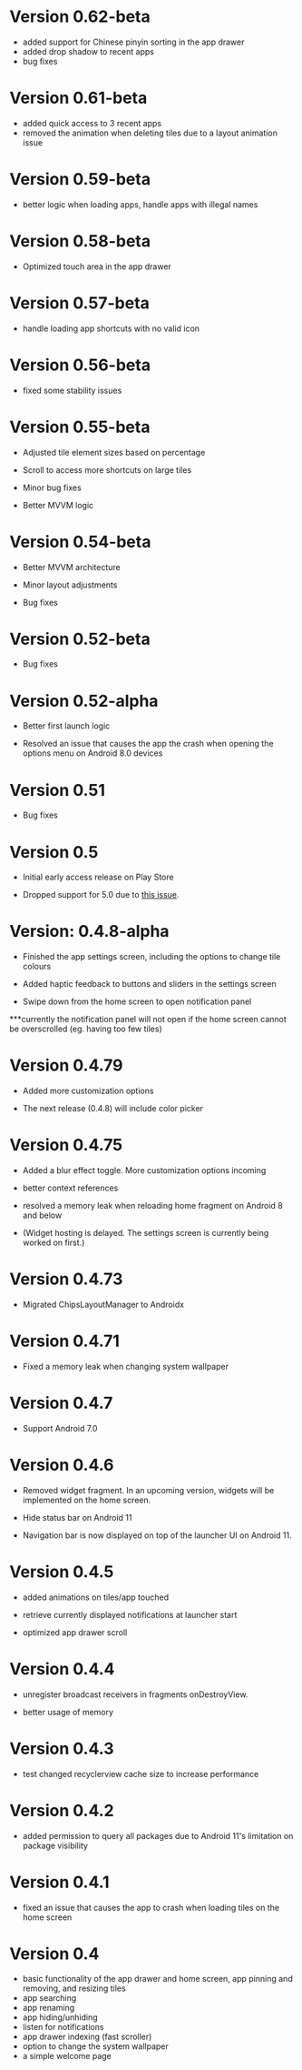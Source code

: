 # Version 0.62-beta

- added support for Chinese pinyin sorting in the app drawer
- added drop shadow to recent apps
- bug fixes

# Version 0.61-beta

- added quick access to 3 recent apps
- removed the animation when deleting tiles due to a layout animation issue

# Version 0.59-beta

- better logic when loading apps, handle apps with illegal names

# Version 0.58-beta

- Optimized touch area in the app drawer

# Version 0.57-beta

- handle loading app shortcuts with no valid icon

# Version 0.56-beta

- fixed some stability issues 

# Version 0.55-beta

- Adjusted tile element sizes based on percentage 

- Scroll to access more shortcuts on large tiles

- Minor bug fixes

- Better MVVM logic

# Version 0.54-beta

- Better MVVM architecture

- Minor layout adjustments

- Bug fixes

# Version 0.52-beta

- Bug fixes


# Version 0.52-alpha

- Better first launch logic

- Resolved an issue that causes the app the crash when opening the options menu on Android 8.0 devices 

# Version 0.51

- Bug fixes

# Version 0.5

- Initial early access release on Play Store

- Dropped support for 5.0 due to [this issue](https://github.com/Valkriaine/Factor_Launcher_Reboot/issues/44).

# Version: 0.4.8-alpha

- Finished the app settings screen, including the options to change tile colours

- Added haptic feedback to buttons and sliders in the settings screen

- Swipe down from the home screen to open notification panel

***currently the notification panel will not open if the home screen cannot be overscrolled (eg. having too few tiles)


# Version 0.4.79
- Added more customization options

- The next release (0.4.8) will include color picker

# Version 0.4.75
- Added a blur effect toggle. More customization options incoming

- better context references

- resolved a memory leak when reloading home fragment on Android 8 and below

- (Widget hosting is delayed. The settings screen is currently being worked on first.)

# Version 0.4.73
- Migrated ChipsLayoutManager to Androidx

# Version 0.4.71

- Fixed a memory leak when changing system wallpaper

# Version 0.4.7

- Support Android 7.0

# Version 0.4.6

- Removed widget fragment. In an upcoming version, widgets will be implemented on the home screen.

- Hide status bar on Android 11

- Navigation bar is now displayed on top of the launcher UI on Android 11.

# Version 0.4.5
- added animations on tiles/app touched

- retrieve currently displayed notifications at launcher start

- optimized app drawer scroll

# Version 0.4.4
- unregister broadcast receivers in fragments onDestroyView.

- better usage of memory

# Version 0.4.3
- test changed recyclerview cache size to increase performance

# Version 0.4.2 
- added permission to query all packages due to Android 11's limitation on package visibility

# Version 0.4.1
- fixed an issue that causes the app to crash when loading tiles on the home screen

# Version 0.4
- basic functionality of the app drawer and home screen, app pinning and removing, and resizing tiles
- app searching
- app renaming
- app hiding/unhiding
- listen for notifications
- app drawer indexing (fast scroller)
- option to change the system wallpaper
- a simple welcome page

